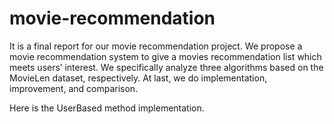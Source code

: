 # movie-recommendation
It is a final report for our movie recommendation project. We propose a movie recommendation system
to give a movies recommendation list which meets users’
interest. We specifically analyze three algorithms based
on the MovieLen dataset, respectively. At last, we do
implementation, improvement, and comparison.

Here is the UserBased method implementation.
